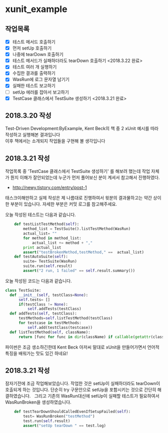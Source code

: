 # xunit_example
## 작업목록
- [x] 테스트 메서드 호출하기
- [x] 먼저 setUp 호출하기
- [x] 나중에 tearDown 호출하기
- [x] 테스트 메서드가 실패하더라도 tearDown 호출하기 <2018.3.22 완료>
- [x] 테스트 여러 개 실행하기
- [x] 수집한 결과를 출력하기
- [x] WasRun에 로그 문자열 남기기
- [x] 실패한 테스트 보고하기
- [ ] setUp 에러를 잡아서 보고하기 
- [x] TestCase 클래스에서 TestSuite 생성하기 <2018.3.21 완료>

## 2018.3.20 작성
Test-Driven Development:ByExample, Kent Beck의 책 중 2 xUnit 예시를 따라 작성하고 실행해본 결과입니다  
이후 책에서는 소개되지 작업들을  구현해 볼 생각입니다

## 2018.3.21 작성
작업목록 중 'TestCase 클래스에서 TestSuite 생성하기' 를 해보려 했는데 작업 자체가 뭔지 이해가 잘안되었는데 누군가 먼저 풀어보신 분이 계셔서 참고해서 진행하였다.  
* http://newy.tistory.com/entry/post-1  

태스크이해만하고 실제 작성은 제 나름대로 진행하여서 윗분의 결과물하고는 약간 상이한 부분이 있습니다. 자세한 부분은 커밋 로그를 참고해주세요.  

오늘 작성된 테스트는 다음과 같습니다.

  ```python
      def testListTestMethod(self):
          method_list = TestSuite().listTestMethod(WasRun)
          actual_list= ""
          for method in method_list:
              actual_list += method + ","
          print actual_list
          assert("testBrokenMethod,testMethod," ==  actual_list)
      def testAutoSuite(self):
          suite= TestSuite(WasRun)
          suite.run(self.result)
          assert("2 run, 1 failed" == self.result.summary())
  ```
  오늘 작성된 코드는 다음과 같습니다. 

  ```python
class TestSuite:
    def __init__(self, testClass=None):
        self.tests= []
        if(testClass != None):
            self.addTests(testClass)
    def addTests(self, testClass):
        testMethods=self.listTestMethod(testClass)
        for testcase in testMethods:
            self.add(testClass(testcase))
    def listTestMethod(self, className):
        return [func for func in dir(className) if callable(getattr(className, func)) and not func.startswith("__") and func.startswith("test")]
  ```
파이썬은 조금 생소하긴한데 Kent Beck 아저씨 말대로 xUnit을 만들어가면서 언어적특징을 배워가는 맛도 있긴 하네요!
  
## 2018.3.21 작성
잠자기전에 조금 작업해보았습니다. 작업한 것은 setUp이 실패하더라도 tearDown이 호출되게 하는 것입니다. 단순히 try 구문안으로 setUp을 포함시키는 것으로 간단히 해결하였습니다.  
그리고 기존의 WasRun대신에 setUp이 실패할 테스트가 필요하여서 WasRunBroken을 생성하였습니다.
```python
    def testTearDownShouldCalledEvenIfSetupFailed(self):
        test= WasRunBroken("testMethod")
        test.run(self.result)
        assert("setUp tearDown " == test.log)
```
